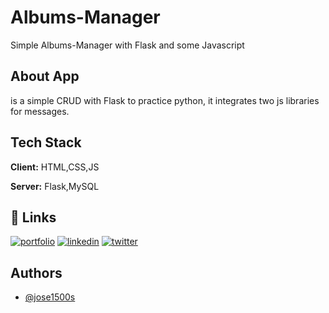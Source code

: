 # Albums-Manager

Simple Albums-Manager with Flask and some Javascript

##  About App
is a simple CRUD with Flask to practice python, it integrates two js libraries for messages.
## Tech Stack

**Client:** HTML,CSS,JS

**Server:** Flask,MySQL


## 🔗 Links
[![portfolio](https://img.shields.io/badge/my_portfolio-000?style=for-the-badge&logo=ko-fi&logoColor=white)](https://joseapp.netlify.app/)
[![linkedin](https://img.shields.io/badge/linkedin-0A66C2?style=for-the-badge&logo=linkedin&logoColor=white)](https://www.linkedin.com/)
[![twitter](https://img.shields.io/badge/twitter-1DA1F2?style=for-the-badge&logo=twitter&logoColor=white)](https://twitter.com/)

## Authors

- [@jose1500s](https://github.com/jose1500s)

